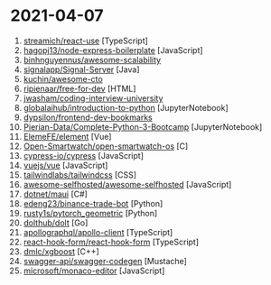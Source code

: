 # 2021-04-07

1. [streamich/react-use](https://github.com/streamich/react-use "React Hooks — 👍") [TypeScript]
2. [hagopj13/node-express-boilerplate](https://github.com/hagopj13/node-express-boilerplate "A boilerplate for building production-ready RESTful APIs using Node.js, Express, and Mongoose") [JavaScript]
3. [binhnguyennus/awesome-scalability](https://github.com/binhnguyennus/awesome-scalability "The Patterns of Scalable, Reliable, and Performant Large-Scale Systems") 
4. [signalapp/Signal-Server](https://github.com/signalapp/Signal-Server "Server supporting the Signal Private Messenger applications on Android, Desktop, and iOS") [Java]
5. [kuchin/awesome-cto](https://github.com/kuchin/awesome-cto "A curated and opinionated list of resources for Chief Technology Officers, with the emphasis on startups") 
6. [ripienaar/free-for-dev](https://github.com/ripienaar/free-for-dev "A list of SaaS, PaaS and IaaS offerings that have free tiers of interest to devops and infradev") [HTML]
7. [jwasham/coding-interview-university](https://github.com/jwasham/coding-interview-university "A complete computer science study plan to become a software engineer.") 
8. [globalaihub/introduction-to-python](https://github.com/globalaihub/introduction-to-python "") [JupyterNotebook]
9. [dypsilon/frontend-dev-bookmarks](https://github.com/dypsilon/frontend-dev-bookmarks "Manually curated collection of resources for frontend web developers.") 
10. [Pierian-Data/Complete-Python-3-Bootcamp](https://github.com/Pierian-Data/Complete-Python-3-Bootcamp "Course Files for Complete Python 3 Bootcamp Course on Udemy") [JupyterNotebook]
11. [ElemeFE/element](https://github.com/ElemeFE/element "A Vue.js 2.0 UI Toolkit for Web") [Vue]
12. [Open-Smartwatch/open-smartwatch-os](https://github.com/Open-Smartwatch/open-smartwatch-os "The Open-Smartwatch Operating System.") [C]
13. [cypress-io/cypress](https://github.com/cypress-io/cypress "Fast, easy and reliable testing for anything that runs in a browser.") [JavaScript]
14. [vuejs/vue](https://github.com/vuejs/vue "🖖 Vue.js is a progressive, incrementally-adoptable JavaScript framework for building UI on the web.") [JavaScript]
15. [tailwindlabs/tailwindcss](https://github.com/tailwindlabs/tailwindcss "A utility-first CSS framework for rapid UI development.") [CSS]
16. [awesome-selfhosted/awesome-selfhosted](https://github.com/awesome-selfhosted/awesome-selfhosted "A list of Free Software network services and web applications which can be hosted on your own servers") [JavaScript]
17. [dotnet/maui](https://github.com/dotnet/maui ".NET MAUI is the .NET Multi-platform App UI, a framework for building native device applications spanning mobile, tablet, and desktop.") [C#]
18. [edeng23/binance-trade-bot](https://github.com/edeng23/binance-trade-bot "Automated cryptocurrency trading bot") [Python]
19. [rusty1s/pytorch_geometric](https://github.com/rusty1s/pytorch_geometric "Geometric Deep Learning Extension Library for PyTorch") [Python]
20. [dolthub/dolt](https://github.com/dolthub/dolt "Dolt – It's Git for Data") [Go]
21. [apollographql/apollo-client](https://github.com/apollographql/apollo-client "🚀 A fully-featured, production ready caching GraphQL client for every UI framework and GraphQL server") [TypeScript]
22. [react-hook-form/react-hook-form](https://github.com/react-hook-form/react-hook-form "📋 React Hooks for forms validation (Web + React Native)") [TypeScript]
23. [dmlc/xgboost](https://github.com/dmlc/xgboost "Scalable, Portable and Distributed Gradient Boosting (GBDT, GBRT or GBM) Library, for Python, R, Java, Scala, C++ and more. Runs on single machine, Hadoop, Spark, Dask, Flink and DataFlow") [C++]
24. [swagger-api/swagger-codegen](https://github.com/swagger-api/swagger-codegen "swagger-codegen contains a template-driven engine to generate documentation, API clients and server stubs in different languages by parsing your OpenAPI / Swagger definition.") [Mustache]
25. [microsoft/monaco-editor](https://github.com/microsoft/monaco-editor "A browser based code editor") [JavaScript]
